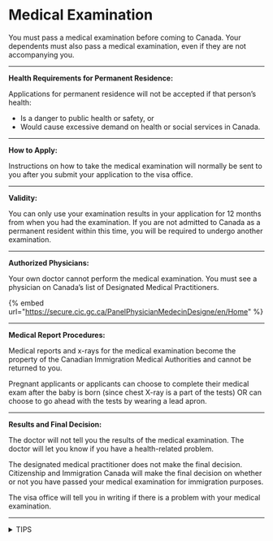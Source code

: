 # Medical Examination

You must pass a medical examination before coming to Canada. Your dependents must also pass a medical examination, even if they are not accompanying you.

***

**Health Requirements for Permanent Residence:**

Applications for permanent residence will not be accepted if that person’s health:

* Is a danger to public health or safety, or
* Would cause excessive demand on health or social services in Canada.

***

**How to Apply:**

Instructions on how to take the medical examination will normally be sent to you after you submit your application to the visa office.

***

**Validity:**

You can only use your examination results in your application for 12 months from when you had the examination. If you are not admitted to Canada as a permanent resident within this time, you will be required to undergo another examination.

***

**Authorized Physicians:**

Your own doctor cannot perform the medical examination. You must see a physician on Canada’s list of Designated Medical Practitioners.&#x20;

{% embed url="https://secure.cic.gc.ca/PanelPhysicianMedecinDesigne/en/Home" %}

***

**Medical Report Procedures:**

Medical reports and x-rays for the medical examination become the property of the Canadian Immigration Medical Authorities and cannot be returned to you.

Pregnant applicants or applicants can choose to complete their medical exam after the baby is born (since chest X-ray is a part of the tests) OR can choose to go ahead with the tests by wearing a lead apron.

***

**Results and Final Decision:**

The doctor will not tell you the results of the medical examination. The doctor will let you know if you have a health-related problem.

The designated medical practitioner does not make the final decision. Citizenship and Immigration Canada will make the final decision on whether or not you have passed your medical examination for immigration purposes.

The visa office will tell you in writing if there is a problem with your medical examination.

***

<details>

<summary>TIPS</summary>

* Many CIC approved Hospitals/Clinics have a long wait list. Book an appointment as soon as you receive your ITA to avoid a last minute delay.
* Your PR Visa expires 1 year after your medical approved date. If you want to have a longer visa validity, you would want to complete your medical examinations as late as possible. Choose which case best applies to you and plan accordingly.

</details>
